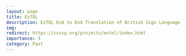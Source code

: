 ```yaml
---
layout: page
title: ExTOL
description: ExTOL End to End Translation of British Sign Language
img:
redirect: https://cvssp.org/projects/extol/index.html
importance: 3
category: Past
---
```

